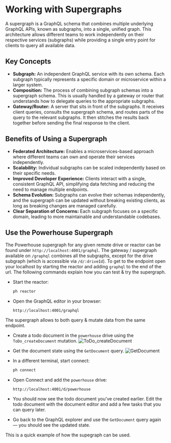# Working with Supergraphs

A supergraph is a GraphQL schema that combines multiple underlying GraphQL APIs, known as subgraphs, into a single, unified graph. This architecture allows different teams to work independently on their respective services (subgraphs) while providing a single entry point for clients to query all available data.

## Key Concepts

*   **Subgraph:** An independent GraphQL service with its own schema. Each subgraph typically represents a specific domain or microservice within a larger system.
*   **Composition:** The process of combining subgraph schemas into a supergraph schema. This is usually handled by a gateway or router that understands how to delegate queries to the appropriate subgraphs.
*   **Gateway/Router:** A server that sits in front of the subgraphs. It receives client queries, consults the supergraph schema, and routes parts of the query to the relevant subgraphs. It then stitches the results back together before sending the final response to the client.

## Benefits of Using a Supergraph

*   **Federated Architecture:** Enables a microservices-based approach where different teams can own and operate their services independently.
*   **Scalability:** Individual subgraphs can be scaled independently based on their specific needs.
*   **Improved Developer Experience:** Clients interact with a single, consistent GraphQL API, simplifying data fetching and reducing the need to manage multiple endpoints.
*   **Schema Evolution:** Subgraphs can evolve their schemas independently, and the supergraph can be updated without breaking existing clients, as long as breaking changes are managed carefully.
*   **Clear Separation of Concerns:** Each subgraph focuses on a specific domain, leading to more maintainable and understandable codebases.


## Use the Powerhouse Supergraph

The Powerhouse supergraph for any given remote drive or reactor can be found under `http://localhost:4001/graphql`. The gateway / supergraph available on `/graphql` combines all the subgraphs, except for the drive subgraph (which is accessible via `/d/:driveId`). To get to the endpoint open your localhost by starting the reactor and adding `graphql` to the end of the url. The following commands explain how you can test & try the supergraph. 

- Start the reactor:

  ```bash
  ph reactor
  ```

- Open the GraphQL editor in your browser:

  ```
  http://localhost:4001/graphql
  ```

The supergraph allows to both query & mutate data from the same endpoint. 

- Create a todo document in the `powerhouse` drive using the `ToDo_createDocument` mutation.
  ![ToDo_createDocument](https://i.ibb.co/GQTZr7Wk/Screenshot-2025-05-01-at-1-22-23-PM.png)

- Get the document state using the `GetDocument` query.
  ![GetDocument](https://i.ibb.co/v47cj4Q4/Screenshot-2025-05-01-at-1-22-41-PM.png)

- In a different terminal, start connect:

  ```bash
  ph connect
  ```

- Open Connect and add the `powerhouse` drive:

  ```
  http://localhost:4001/d/powerhouse
  ```

- You should now see the todo document you've created earlier. Edit the todo document with the document editor and add a few tasks that you can query later. 

- Go back to the GraphQL explorer and use the `GetDocument` query again — you should see the updated state.

This is a quick example of how the supegraph can be used. 